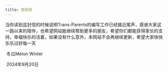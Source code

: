 ```yaml
---
title: 告别信
---
```


当你读到这封信的时候说明Trans-Parents的编写工作已经接近尾声，感谢大家这一路以来的陪伴，也希望网站能继续帮助更多的朋友，希望你们都能获得家长的支持，幸福快乐的活着，如果没有什么意外，本网站不会再继续更新，希望大家快快乐乐过好每一天

​                                                                                                                                          冬瓜Melon Winter

​                                                                                                                                               2024年9月20日

